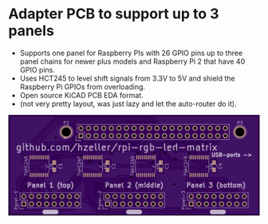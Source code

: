 Adapter PCB to support up to 3 panels
======================================

   * Supports one panel for Raspberry PIs with 26 GPIO pins up to three
     panel chains for newer plus models and Raspberry Pi 2 that have 40 GPIO pins.
   * Uses HCT245 to level shift signals from 3.3V to 5V and shield
     the Raspberry Pi GPIOs from overloading.
   * Open source KiCAD PCB EDA format.
   * (not very pretty layout, was just lazy and let the auto-router do it).

![Preview][rendering]

[rendering]: ../../img/active3-pcb.png
